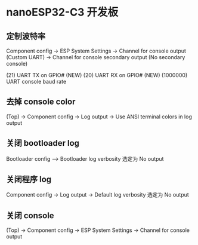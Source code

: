 # nanoESP32-C3 开发板

## 定制波特率

Component config → ESP System Settings
    -> Channel for console output (Custom UART) -> Channel for console secondary output (No secondary console)

(21) UART TX on GPIO# (NEW)
(20) UART RX on GPIO# (NEW)
(1000000) UART console baud rate

## 去掉 console color

(Top) → Component config → Log output -> Use ANSI terminal colors in log output

## 关闭 bootloader log

Bootloader config --> Bootloader log verbosity 选定为 No output

## 关闭程序 log

Component config -> Log output -> Default log verbosity 选定为 No output

## 关闭 console

(Top) → Component config → ESP System Settings → Channel for console output
